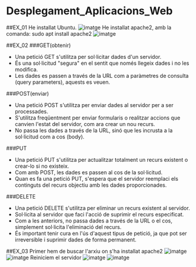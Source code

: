# Desplegament_Aplicacions_Web

##EX_01
He installat Ubuntu.
![imatge](https://github.com/mmonpeat/Desplegament_Aplicacions_Web/assets/115364869/6ec3ef62-29b2-4ef4-89da-371e49d8cb72)
He installat apache2, amb la comanda: sudo apt install apache2
![imatge](https://github.com/mmonpeat/Desplegament_Aplicacions_Web/assets/115364869/baabb55c-ff78-44ab-8734-f6c086d67739)

##EX_02
###GET(obtenir)
- Una petició GET s'utilitza per sol·licitar dades d'un servidor.
- És una sol·licitud "segura" en el sentit que només llegeix dades i no les modifica.
- Les dades es passen a través de la URL com a paràmetres de consulta (query parameters), aquests es veuen.

###POST(enviar)
- Una petició POST s'utilitza per enviar dades al servidor per a ser processades.
- S'utilitza freqüentment per enviar formularis o realitzar accions que canvien l'estat del servidor, com ara crear un nou recurs.
- No passa les dades a través de la URL, sinó que les incrusta a la sol·licitud com a cos (body).

###PUT
- Una petició PUT s'utilitza per actualitzar totalment un recurs existent o crear-lo si no existeix.
- Com amb POST, les dades es passen al cos de la sol·licitud.
- Quan es fa una petició PUT, s'espera que el servidor reemplaci els continguts del recurs objectiu amb les dades proporcionades.

###DELETE
- Una petició DELETE s'utilitza per eliminar un recurs existent al servidor.
- Sol·licita al servidor que faci l'acció de suprimir el recurs especificat.
- Com a les anteriors, no passa dades a través de la URL o el cos, simplement sol·licita l'eliminació del recurs.
- És important tenir cura en l'ús d'aquest tipus de petició, ja que pot ser irreversible i suprimir dades de forma permanent.

##EX_03
Primer hem de buscar l'arxiu on s'ha installat apache2
![imatge](https://github.com/mmonpeat/Desplegament_Aplicacions_Web/assets/115364869/35c02bf3-6869-4061-a882-ffb3dfc64624)
![imatge](https://github.com/mmonpeat/Desplegament_Aplicacions_Web/assets/115364869/afe7bcae-4866-469c-a3ba-a080cb228efb)
Reiniciem el servidor 
![imatge](https://github.com/mmonpeat/Desplegament_Aplicacions_Web/assets/115364869/caf5c675-3169-4804-a973-f9a5468aed14)
![imatge](https://github.com/mmonpeat/Desplegament_Aplicacions_Web/assets/115364869/539cad47-432b-488f-93dd-98807da99fca)

